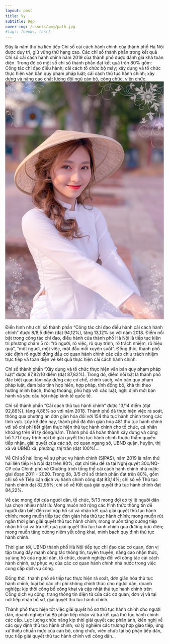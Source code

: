 ```yaml
---
layout: post
title: Vy
subtitle: Đẹp
cover-img: /assets/img/path.jpg
#tags: [books, test]
---
```

Đây là năm thứ ba liên tiếp Chỉ số cải cách hành chính của thành phố Hà Nội được duy trì, giữ vững thứ hạng cao. Các chỉ số thành phần trong kết quả Chỉ số cải cách hành chính năm 2019 của thành phố được đánh giá khá toàn diện. Trong đó có một số chỉ số thành phần đạt kết quả trên 80% gồm: Công tác chỉ đạo điều hành; cải cách tổ chức bộ máy; xây dựng và tổ chức thực hiện văn bản quy phạm pháp luật; cải cách thủ tục hành chính; xây dựng và nâng cao chất lượng đội ngũ cán bộ, công chức, viên chức.
<img src="/assets/img/anhchup1.png">

Điển hình như chỉ số thành phần “Công tác chỉ đạo điều hành cải cách hành chính” được 8/8,5 điểm (đạt 94,12%), tăng 13,12% so với năm 2018. Điểm nổi bật trong công tác chỉ đạo, điều hành của thành phố Hà Nội là tiếp tục kiên trì phương châm 5 rõ: “rõ người, rõ việc, rõ quy trình, rõ trách nhiệm, rõ hiệu quả”, “một người, một việc, một đầu mối xuyên suốt”. Đồng thời, thành phố xác định rõ người đứng đầu cơ quan hành chính các cấp chịu trách nhiệm trực tiếp và toàn diện về kết quả thực hiện cải cách hành chính.

Chỉ số thành phần “Xây dựng và tổ chức thực hiện văn bản quy phạm pháp luật” được 87,82/10 điểm (đạt 87,82%). Trong đó, điểm nổi bật là thành phố đặc biệt quan tâm xây dựng các cơ chế, chính sách, văn bản quy phạm pháp luật, đảm bảo tính hợp hiến, hợp pháp, tính đồng bộ, khả thi theo hướng minh bạch, thông thoáng, phù hợp với các luật, nghị định mới ban hành và yêu cầu hội nhập kinh tế quốc tế.

Chỉ số thành phần “Cải cách thủ tục hành chính” được 13/14 điểm (đạt 92,86%), tăng 4,86% so với năm 2018. Thành phố đã thực hiện việc rà soát, thông qua phương án đơn giản hóa đối với 154 thủ tục hành chính trong các lĩnh vực. Lũy kế đến nay, thành phố đã đơn giản hóa 481 thủ tục hành chính với số chi phí tiết giảm thực hiện thủ tục hành chính cho tổ chức, cá nhân khoảng trên 91 tỷ đồng/năm. Thành phố đã hoàn thành xây dựng và công bố 1.717 quy trình nội bộ giải quyết thủ tục hành chính thuộc thẩm quyền tiếp nhận, giải quyết của các sở, cơ quan ngang sở, UBND quận, huyện, thị xã và UBND xã, phường, thị trấn (đạt 100%)…

Về Chỉ số hài lòng về sự phục vụ hành chính (SIPAS), năm 2019 là năm thứ hai liên tiếp Hà Nội đạt trên 80%, đạt chỉ tiêu đề ra tại Nghị quyết 30c/NQ-CP của Chính phủ về Chương trình tổng thể cải cách hành chính nhà nước giai đoạn 2011 - 2020. Trong đó, 3/5 chỉ số thành phần đạt trên 80%, gồm chỉ số về Tiếp cận dịch vụ hành chính công đạt 83,14%; chỉ số về Thủ tục hành chính đạt 82,95%; chỉ số về Kết quả giải quyết thủ tục hành chính đạt 84,22%.

Về các mong đợi của người dân, tổ chức, 5/13 mong đợi có tỷ lệ người dân lựa chọn nhiều nhất là: Mong muốn mở rộng các hình thức thông tin để người dân biết đến nơi nộp hồ sơ và nhận kết quả giải quyết thủ tục hành chính; mong muốn tiếp tục đơn giản hóa thủ tục hành chính; mong muốn rút ngắn thời gian giải quyết thủ tục hành chính; mong muốn tăng cường tiếp nhận hồ sơ và trả kết quả giải quyết thủ tục hành chính qua đường bưu điện; mong muốn tăng cường niêm yết công khai, minh bạch quy định thủ tục hành chính.

Thời gian tới, UBND thành phố Hà Nội tiếp tục chỉ đạo các cơ quan, đơn vị tập trung đẩy mạnh công tác thông tin, tuyên truyền, nâng cao nhận thức, sự ủng hộ của người dân, tổ chức, doanh nghiệp đối với công tác cải cách hành chính, sự phục vụ của các cơ quan hành chính nhà nước trong việc cung cấp dịch vụ công.

Đồng thời, thành phố sẽ tiếp tục thực hiện rà soát, đơn giản hóa thủ tục hành chính, loại bỏ các chi phí không chính thức cho người dân, doanh nghiệp; kịp thời công bố công khai và cập nhật thủ tục hành chính trên Cổng dịch vụ công, trang thông tin điện tử của các cơ quan, đơn vị và tại nơi tiếp nhận hồ sơ, giải quyết thủ tục hành chính.

Thành phố thực hiện tốt việc giải quyết hồ sơ thủ tục hành chính cho người dân, doanh nghiệp tại Bộ phận tiếp nhận và trả kết quả thủ tục hành chính các cấp. Lực lượng chức năng kịp thời giải quyết các phản ánh, kiến nghị về các quy định thủ tục hành chính; xử lý nghiêm các trường hợp giao tiếp, ứng xử thiếu chuẩn mực của cán bộ, công chức, viên chức tại bộ phận tiếp dân, trực tiếp giải quyết thủ tục hành chính với công dân…
